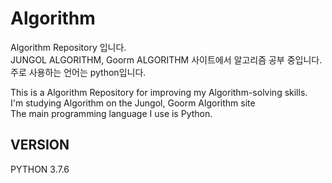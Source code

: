 # Algorithm
Algorithm Repository 입니다.
<br/>JUNGOL ALGORITHM, Goorm ALGORITHM 사이트에서 알고리즘 공부 중입니다. 
<br/>주로 사용하는 언어는 python입니다. 


This is a Algorithm Repository for improving my Algorithm-solving skills.
<br/>I'm studying Algorithm on the Jungol, Goorm Algorithm site 
<br/>The main programming language I use is Python.


## VERSION
PYTHON 3.7.6
